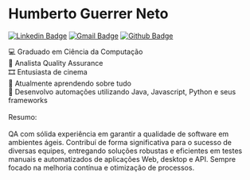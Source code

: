 # Humberto Guerrer Neto

[![Linkedin Badge](https://img.shields.io/badge/-LinkedIn-blue?style=flat-square&logo=Linkedin&logoColor=white&link=https://www.linkedin.com/in/humbertoguerrer)](https://www.linkedin.com/in/humbertoguerrer)
[![Gmail Badge](https://img.shields.io/badge/-Gmail-c14438?style=flat-square&logo=Gmail&logoColor=white&link=mailto:humberto.guerrer@gmail.com)](mailto:humberto.guerrer@gmail.com/)
[![Github Badge](https://img.shields.io/badge/-Github-000?style=flat-square&logo=Github&logoColor=white&link=https://github.com/humbertoguerrer)](https://github.com/humbertoguerrer)

💻 Graduado em Ciência da Computação <br>
🐞 Analista Quality Assurance <br>
🎞️ Entusiasta de cinema <br>
🌱 Atualmente aprendendo sobre tudo <br>
🤖 Desenvolvo automações utilizando Java, Javascript, Python e seus frameworks <br>
<br>
Resumo: <br>
<br>
QA com sólida experiência em garantir a qualidade de software em ambientes ágeis. Contribuí de forma significativa para o sucesso de diversas equipes, entregando soluções robustas e eficientes em testes manuais e automatizados de aplicações Web, desktop e API. Sempre focado na melhoria contínua e otimização de processos.

